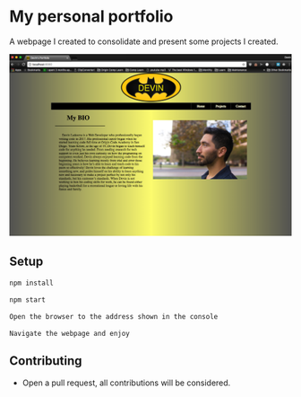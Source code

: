 # My personal portfolio

A webpage I created to consolidate and present some projects I created.

<p align="center">
  <img src="https://github.com/dmlsthe1/portfolio/blob/master/public/img/portfolio_home.png" title="portfolio screenshot">
</p>

## Setup

```
npm install
```
```
npm start
```
```
Open the browser to the address shown in the console
```
```
Navigate the webpage and enjoy
```

## Contributing

* Open a pull request, all contributions will be considered.
